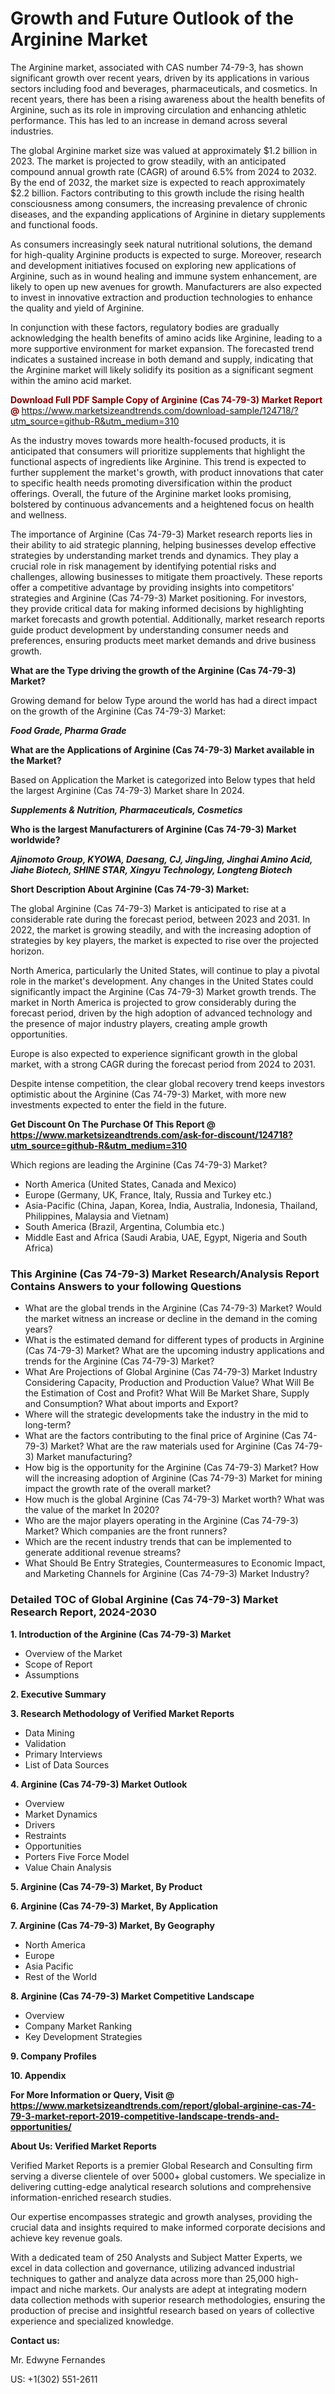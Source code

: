 <h1>Growth and Future Outlook of the Arginine Market</h1>        <p>The Arginine market, associated with CAS number 74-79-3, has shown significant growth over recent years, driven by its applications in various sectors including food and beverages, pharmaceuticals, and cosmetics. In recent years, there has been a rising awareness about the health benefits of Arginine, such as its role in improving circulation and enhancing athletic performance. This has led to an increase in demand across several industries.</p>    <p>The global Arginine market size was valued at approximately $1.2 billion in 2023. The market is projected to grow steadily, with an anticipated compound annual growth rate (CAGR) of around 6.5% from 2024 to 2032. By the end of 2032, the market size is expected to reach approximately $2.2 billion. Factors contributing to this growth include the rising health consciousness among consumers, the increasing prevalence of chronic diseases, and the expanding applications of Arginine in dietary supplements and functional foods.</p>    <p>As consumers increasingly seek natural nutritional solutions, the demand for high-quality Arginine products is expected to surge. Moreover, research and development initiatives focused on exploring new applications of Arginine, such as in wound healing and immune system enhancement, are likely to open up new avenues for growth. Manufacturers are also expected to invest in innovative extraction and production technologies to enhance the quality and yield of Arginine.</p>    <p>In conjunction with these factors, regulatory bodies are gradually acknowledging the health benefits of amino acids like Arginine, leading to a more supportive environment for market expansion. The forecasted trend indicates a sustained increase in both demand and supply, indicating that the Arginine market will likely solidify its position as a significant segment within the amino acid market.</p>    <p><strong><span style="color: #800000;">Download Full PDF Sample Copy of Arginine (Cas 74-79-3) Market Report @</span>&nbsp;</strong><a href="https://www.marketsizeandtrends.com/download-sample/124718/?utm_source=github-R&amp;utm_medium=310">https://www.marketsizeandtrends.com/download-sample/124718/?utm_source=github-R&amp;utm_medium=310</a></p>    <p>As the industry moves towards more health-focused products, it is anticipated that consumers will prioritize supplements that highlight the functional aspects of ingredients like Arginine. This trend is expected to further supplement the market's growth, with product innovations that cater to specific health needs promoting diversification within the product offerings. Overall, the future of the Arginine market looks promising, bolstered by continuous advancements and a heightened focus on health and wellness.</p>    </p><p>The importance of&nbsp;Arginine (Cas 74-79-3) Market research reports lies in their ability to aid strategic planning, helping businesses develop effective strategies by understanding market trends and dynamics. They play a crucial role in risk management by identifying potential risks and challenges, allowing businesses to mitigate them proactively. These reports offer a competitive advantage by providing insights into competitors' strategies and Arginine (Cas 74-79-3) Market positioning. For investors, they provide critical data for making informed decisions by highlighting market forecasts and growth potential. Additionally, market research reports guide product development by understanding consumer needs and preferences, ensuring products meet market demands and drive business growth.</p><p><strong>What are the&nbsp;Type driving the growth of the Arginine (Cas 74-79-3) Market?</strong></p><p id="" class="">Growing demand for below Type around the world has had a direct impact on the growth of the Arginine (Cas 74-79-3) Market:</p><em><strong>Food Grade, Pharma Grade</strong></em></p><strong>What are the&nbsp;Applications&nbsp;of Arginine (Cas 74-79-3) Market available in the Market?</strong></p><p id="" class="">Based on Application the Market is categorized into Below types that held the largest Arginine (Cas 74-79-3) Market share In 2024.</p><em><strong>Supplements & Nutrition, Pharmaceuticals, Cosmetics</strong></em></p><strong>Who is the largest Manufacturers of Arginine (Cas 74-79-3) Market worldwide?</strong></p><p><em><strong>Ajinomoto Group, KYOWA, Daesang, CJ, JingJing, Jinghai Amino Acid, Jiahe Biotech, SHINE STAR, Xingyu Technology, Longteng Biotech</strong></em></p><p id="" class=""><strong>Short Description About Arginine (Cas 74-79-3) Market:</strong></p><p>The global Arginine (Cas 74-79-3) Market is anticipated to rise at a considerable rate during the forecast period, between 2023 and 2031. In 2022, the market is growing steadily, and with the increasing adoption of strategies by key players, the market is expected to rise over the projected horizon.</p><p>North America, particularly the United States, will continue to play a pivotal role in the market's development. Any changes in the United States could significantly impact the Arginine (Cas 74-79-3) Market growth trends. The market in North America is projected to grow considerably during the forecast period, driven by the high adoption of advanced technology and the presence of major industry players, creating ample growth opportunities.</p><p>Europe is also expected to experience significant growth in the global market, with a strong CAGR during the forecast period from 2024 to 2031.</p><p>Despite intense competition, the clear global recovery trend keeps investors optimistic about the Arginine (Cas 74-79-3) Market, with more new investments expected to enter the field in the future.</p><p id="" class=""><strong>Get Discount On The Purchase Of This Report @ <a href="https://www.marketsizeandtrends.com/ask-for-discount/124718?utm_source=github-R&utm_medium=310" target="_blank">https://www.marketsizeandtrends.com/ask-for-discount/124718?utm_source=github-R&utm_medium=310</a></strong></p>Which regions are leading the Arginine (Cas 74-79-3) Market?</p><ul><li>North America (United States, Canada and Mexico)</li><li>Europe (Germany, UK, France, Italy, Russia and Turkey etc.)</li><li>Asia-Pacific (China, Japan, Korea, India, Australia, Indonesia, Thailand, Philippines, Malaysia and Vietnam)</li><li>South America (Brazil, Argentina, Columbia etc.)</li><li>Middle East and Africa (Saudi Arabia, UAE, Egypt, Nigeria and South Africa)</li></ul><h3 id="" class="">This Arginine (Cas 74-79-3) Market Research/Analysis Report Contains Answers to your following Questions</h3><ul><li>What are the global trends in the Arginine (Cas 74-79-3) Market? Would the market witness an increase or decline in the demand in the coming years?</li><li>What is the estimated demand for different types of products in Arginine (Cas 74-79-3) Market? What are the upcoming industry applications and trends for the Arginine (Cas 74-79-3) Market?</li><li>What Are Projections of Global Arginine (Cas 74-79-3) Market Industry Considering Capacity, Production and Production Value? What Will Be the Estimation of Cost and Profit? What Will Be Market Share, Supply and Consumption? What about imports and Export?</li><li>Where will the strategic developments take the industry in the mid to long-term?</li><li>What are the factors contributing to the final price of Arginine (Cas 74-79-3) Market? What are the raw materials used for Arginine (Cas 74-79-3) Market manufacturing?</li><li>How big is the opportunity for the Arginine (Cas 74-79-3) Market? How will the increasing adoption of Arginine (Cas 74-79-3) Market for mining impact the growth rate of the overall market?</li><li>How much is the global Arginine (Cas 74-79-3) Market worth? What was the value of the market In 2020?</li><li>Who are the major players operating in the Arginine (Cas 74-79-3) Market? Which companies are the front runners?</li><li>Which are the recent industry trends that can be implemented to generate additional revenue streams?</li><li>What Should Be Entry Strategies, Countermeasures to Economic Impact, and Marketing Channels for Arginine (Cas 74-79-3) Market Industry?</li></ul><h3 id="" class="">Detailed TOC of Global Arginine (Cas 74-79-3) Market Research Report, 2024-2030</h3><p id="" class=""><strong>1. Introduction of the Arginine (Cas 74-79-3) Market</strong></p><ul><li>Overview of the Market</li><li>Scope of Report</li><li>Assumptions</li></ul><p id="" class=""><strong>2. Executive Summary</strong></p><p id="" class=""><strong>3. Research Methodology of Verified Market Reports</strong></p><ul><li>Data Mining</li><li>Validation</li><li>Primary Interviews</li><li>List of Data Sources</li></ul><p id="" class=""><strong>4. Arginine (Cas 74-79-3) Market Outlook</strong></p><ul><li>Overview</li><li>Market Dynamics</li><li>Drivers</li><li>Restraints</li><li>Opportunities</li><li>Porters Five Force Model</li><li>Value Chain Analysis</li></ul><p id="" class=""><strong>5. Arginine (Cas 74-79-3) Market, By Product</strong></p><p id="" class=""><strong>6. Arginine (Cas 74-79-3) Market, By Application</strong></p><p id="" class=""><strong>7. Arginine (Cas 74-79-3) Market, By Geography</strong></p><ul><li>North America</li><li>Europe</li><li>Asia Pacific</li><li>Rest of the World</li></ul><p id="" class=""><strong>8. Arginine (Cas 74-79-3) Market Competitive Landscape</strong></p><ul><li>Overview</li><li>Company Market Ranking</li><li>Key Development Strategies</li></ul><p id="" class=""><strong>9. Company Profiles</strong></p><p id="" class=""><strong>10. Appendix</strong></p><p id="" class=""><strong>For More Information or Query, Visit @ <a href="https://www.marketsizeandtrends.com/report/global-arginine-cas-74-79-3-market-report-2019-competitive-landscape-trends-and-opportunities/" target="_blank">https://www.marketsizeandtrends.com/report/global-arginine-cas-74-79-3-market-report-2019-competitive-landscape-trends-and-opportunities/</a></strong></p><p id="" class=""><strong>About Us: Verified Market Reports</strong></p><p id="" class="">Verified Market Reports is a premier Global Research and Consulting firm serving a diverse clientele of over 5000+ global customers. We specialize in delivering cutting-edge analytical research solutions and comprehensive information-enriched research studies.</p><p id="" class="">Our expertise encompasses strategic and growth analyses, providing the crucial data and insights required to make informed corporate decisions and achieve key revenue goals.</p><p id="" class="">With a dedicated team of 250 Analysts and Subject Matter Experts, we excel in data collection and governance, utilizing advanced industrial techniques to gather and analyze data across more than 25,000 high-impact and niche markets. Our analysts are adept at integrating modern data collection methods with superior research methodologies, ensuring the production of precise and insightful research based on years of collective experience and specialized knowledge.</p><p id="" class=""><strong>Contact us:</strong></p><p id="" class="">Mr. Edwyne Fernandes</p><p id="" class="">US: +1(302) 551-2611</p>